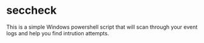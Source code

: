 # seccheck
This is a simple Windows powershell script that will scan through your event logs and help you find intrution attempts.
